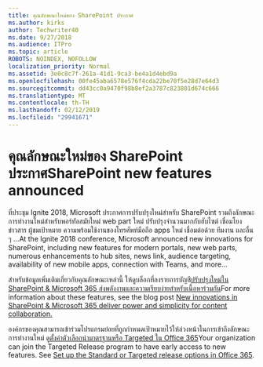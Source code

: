 ```yaml
---
title: คุณลักษณะใหม่ของ SharePoint ประกาศ
ms.author: kirks
author: Techwriter40
ms.date: 9/27/2018
ms.audience: ITPro
ms.topic: article
ROBOTS: NOINDEX, NOFOLLOW
localization_priority: Normal
ms.assetid: 3e0c8c7f-261a-41d1-9ca3-be4a1d4ebd9a
ms.openlocfilehash: 00fe45aba6578e576f4cda22be70f5e28d7e64d3
ms.sourcegitcommit: dd43cc0a9470f98b8ef2a3787c823801d674c666
ms.translationtype: MT
ms.contentlocale: th-TH
ms.lasthandoff: 02/12/2019
ms.locfileid: "29941671"
---
```

# <a name="sharepoint-new-features-announced"></a><span data-ttu-id="d776a-102">คุณลักษณะใหม่ของ SharePoint ประกาศ</span><span class="sxs-lookup"><span data-stu-id="d776a-102">SharePoint new features announced</span></span>

<span data-ttu-id="d776a-103">ที่ประชุม Ignite 2018, Microsoft ประกาศการปรับปรุงใหม่สำหรับ SharePoint รวมถึงลักษณะการทำงานใหม่สำหรับพอร์ทัลสมัยใหม่ web part ใหม่ ปรับปรุงจำนวนมากกับฮับไซต์ เชื่อมโยงข่าวสาร ผู้ชมเป้าหมาย ความพร้อมใช้งานของโทรศัพท์มือถือ apps ใหม่ เชื่อมต่อด้วย ทีมงาน และอื่น ๆ ...</span><span class="sxs-lookup"><span data-stu-id="d776a-103">At the Ignite 2018 conference, Microsoft announced new innovations for SharePoint, including new features for modern portals, new web parts, numerous enhancements to hub sites, news link, audience targeting, availability of new mobile apps, connection with Teams, and more...</span></span>
  
<span data-ttu-id="d776a-104">สำหรับข้อมูลเพิ่มเติมเกี่ยวกับคุณลักษณะเหล่านี้ ให้ดูบล็อกที่ลงรายการบัญชี[ปรับปรุงใหม่ใน SharePoint &amp; Microsoft 365 ส่งพลังงานและความเรียบง่ายสำหรับเนื้อหาร่วมกัน](https://go.microsoft.com/fwlink/?linkid=2026502)</span><span class="sxs-lookup"><span data-stu-id="d776a-104">For more information about these features, see the blog post [New innovations in SharePoint &amp; Microsoft 365 deliver power and simplicity for content collaboration.](https://go.microsoft.com/fwlink/?linkid=2026502)</span></span>
  
<span data-ttu-id="d776a-p101">องค์กรของคุณสามารถเข้าร่วมโปรแกรมย่อยที่ถูกกำหนดเป้าหมายไว้ให้ล่วงหน้าในการเข้าถึงลักษณะการทำงานใหม่ ดู[ตั้งค่าตัวเลือกนำมาตรฐานหรือ Targeted ใน Office 365](https://docs.microsoft.com/office365/admin/manage/release-options-in-office-365)</span><span class="sxs-lookup"><span data-stu-id="d776a-p101">Your organization can join the Targeted Release program to have early access to new features. See [Set up the Standard or Targeted release options in Office 365](https://docs.microsoft.com/office365/admin/manage/release-options-in-office-365).</span></span>
